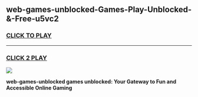 
## web-games-unblocked-Games-Play-Unblocked-&-Free-u5vc2
<h3>
<a href="https://premium76.site?title=web-games-unblocked&ref=24A">CLICK TO PLAY</a></h3>
<hr>

<h3>
<a href="https://premium76.site?title=web-games-unblocked&ref=24A">CLICK 2 PLAY</a>
  
</h3>

<a href="https://premium76.site?title=web-games-unblocked&ref=24A"><img src="https://clearcache.store/games.png"></a>


**web-games-unblocked games unblocked: Your Gateway to Fun and Accessible Online Gaming**
